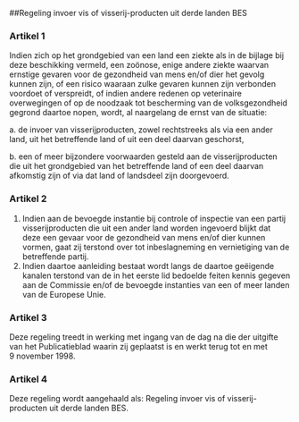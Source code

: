 <meta http-equiv='Content-Type' content='text/html; charset=utf-8' />

##Regeling invoer vis of visserij-producten uit derde landen BES

### Artikel  1  

Indien zich op het grondgebied van een land een ziekte als in de bijlage bij deze beschikking vermeld, een zoönose, enige andere ziekte waarvan ernstige gevaren voor de gezondheid van mens en/of dier het gevolg kunnen zijn, of een risico waaraan zulke gevaren kunnen zijn verbonden voordoet of verspreidt, of indien andere redenen op veterinaire overwegingen of op de noodzaak tot bescherming van de volksgezondheid gegrond daartoe nopen, wordt, al naargelang de ernst van de situatie: 

a. de invoer van visserijproducten, zowel rechtstreeks als via een ander land, uit het betreffende land of uit een deel daarvan geschorst,  

b. een of meer bijzondere voorwaarden gesteld aan de visserijproducten die uit het grondgebied van het betreffende land of een deel daarvan afkomstig zijn of via dat land of landsdeel zijn doorgevoerd.    

### Artikel  2  

1.  Indien aan de bevoegde instantie bij controle of inspectie van een partij visserijproducten die uit een ander land worden ingevoerd blijkt dat deze een gevaar voor de gezondheid van mens en/of dier kunnen vormen, gaat zij terstond over tot inbeslagneming en vernietiging van de betreffende partij.   
2.  Indien daartoe aanleiding bestaat wordt langs de daartoe geëigende kanalen terstond van de in het eerste lid bedoelde feiten kennis gegeven aan de Commissie en/of de bevoegde instanties van een of meer landen van de Europese Unie.   

### Artikel  3  

Deze regeling treedt in werking met ingang van de dag na die der uitgifte van het Publicatieblad waarin zij geplaatst is en werkt terug tot en met 9 november 1998.  

### Artikel  4  

Deze regeling wordt aangehaald als: Regeling invoer vis of visserij-producten uit derde landen BES.  
